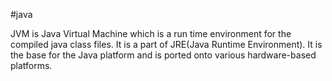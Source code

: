 #java 
  
  JVM is Java Virtual Machine which is a run time environment for the compiled java class files. It is a part of JRE(Java Runtime Environment). It is the base for the Java platform and is ported onto various hardware-based platforms.
